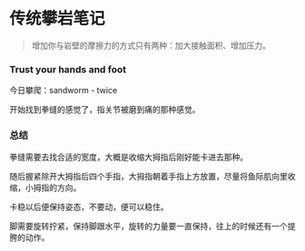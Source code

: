 # 传统攀岩笔记
> 增加你与岩壁的摩擦力的方式只有两种：加大接触面积、增加压力。


### Trust your hands and foot

今日攀爬：sandworm - twice

开始找到拳缝的感觉了，指关节被磨到痛的那种感觉。



### 总结

拳缝需要去找合适的宽度，大概是收缩大拇指后刚好能卡进去那种。

随后握紧除开大拇指后四个手指，大拇指朝着手指上方放置，尽量将鱼际肌向里收缩，小拇指的方向。

卡稳以后便保持姿态，不要动，便可以稳住。

脚需要旋转拧紧，保持脚跟水平，旋转的力量要一直保持，往上的时候还有一个提胯的动作。